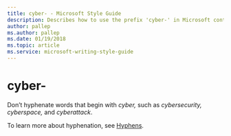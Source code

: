 ```yaml
---
title: cyber- - Microsoft Style Guide
description: Describes how to use the prefix 'cyber-' in Microsoft content and clarifies how to handle hyphenating terms that use the prefix.
author: pallep
ms.author: pallep
ms.date: 01/19/2018
ms.topic: article
ms.service: microsoft-writing-style-guide
---
```


# cyber-

Don’t hyphenate words that begin with *cyber,* such as *cybersecurity,* *cyberspace,* and *cyberattack*.

To learn more about hyphenation, see [Hyphens](~/punctuation/dashes-hyphens/hyphens.md).
